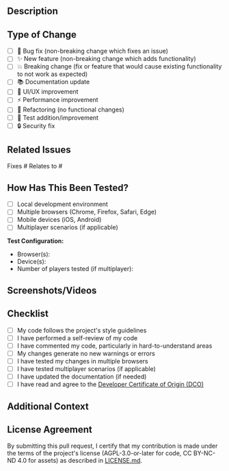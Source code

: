 ## Description
<!-- Provide a clear and concise description of your changes -->

## Type of Change
<!-- Mark the relevant option with an "x" -->

- [ ] 🐛 Bug fix (non-breaking change which fixes an issue)
- [ ] ✨ New feature (non-breaking change which adds functionality)
- [ ] 💥 Breaking change (fix or feature that would cause existing functionality to not work as expected)
- [ ] 📚 Documentation update
- [ ] 🎨 UI/UX improvement
- [ ] ⚡ Performance improvement
- [ ] 🔧 Refactoring (no functional changes)
- [ ] 🧪 Test addition/improvement
- [ ] 🔒 Security fix

## Related Issues
<!-- Link to related issues using #issue_number -->

Fixes #
Relates to #

## How Has This Been Tested?
<!-- Describe the tests you ran to verify your changes -->

- [ ] Local development environment
- [ ] Multiple browsers (Chrome, Firefox, Safari, Edge)
- [ ] Mobile devices (iOS, Android)
- [ ] Multiplayer scenarios (if applicable)

**Test Configuration:**
- Browser(s):
- Device(s):
- Number of players tested (if multiplayer):

## Screenshots/Videos
<!-- If applicable, add screenshots or videos to demonstrate the changes -->

## Checklist
<!-- Mark completed items with an "x" -->

- [ ] My code follows the project's style guidelines
- [ ] I have performed a self-review of my code
- [ ] I have commented my code, particularly in hard-to-understand areas
- [ ] My changes generate no new warnings or errors
- [ ] I have tested my changes in multiple browsers
- [ ] I have tested multiplayer scenarios (if applicable)
- [ ] I have updated the documentation (if needed)
- [ ] I have read and agree to the [Developer Certificate of Origin (DCO)](../CONTRIBUTING.md)

## Additional Context
<!-- Add any other context about the pull request here -->

## License Agreement
By submitting this pull request, I certify that my contribution is made under the terms of the project's license (AGPL-3.0-or-later for code, CC BY-NC-ND 4.0 for assets) as described in [LICENSE.md](../LICENSE.md).
